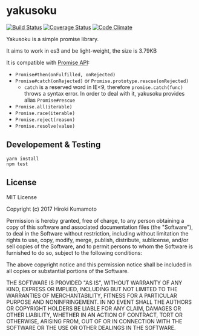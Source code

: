 # yakusoku

[![Build Status](https://travis-ci.org/kumabook/yakusoku.svg?branch=master)](https://travis-ci.org/kumabook/yakusoku) [![Coverage Status](https://coveralls.io/repos/github/kumabook/yakusoku/badge.svg?branch=master)](https://coveralls.io/github/kumabook/yakusoku?branch=master) [![Code Climate](https://codeclimate.com/github/kumabook/yakusoku/badges/gpa.svg)](https://codeclimate.com/github/kumabook/yakusoku)

Yakusoku is a simple promise library.

It aims to work in es3 and be light-weight, the size is 3.79KB

It is compatible with [Promise API](https://developer.mozilla.org/en/docs/Web/JavaScript/Reference/Global_Objects/Promise):

- `Promise#then(onFulfilled, onRejected)`
- `Promise#catch(onRejected)` or `Promise.prototype.rescue(onRejected)`
  - `catch` is a reserved word in IE<9,
    therefore `promise.catch(func)` throws a syntax error.
    In order to deal with it, yakusoku provides alias `Promise#rescue`
- `Promise.all(iterable)`
- `Promise.race(iterable)`
- `Promise.reject(reason)`
- `Promise.resolve(value)`

## Developement & Testing

```shell
yarn install
npm test
```

## License

MIT License

Copyright (c) 2017 Hiroki Kumamoto

Permission is hereby granted, free of charge, to any person obtaining a copy
of this software and associated documentation files (the "Software"), to deal
in the Software without restriction, including without limitation the rights
to use, copy, modify, merge, publish, distribute, sublicense, and/or sell
copies of the Software, and to permit persons to whom the Software is
furnished to do so, subject to the following conditions:

The above copyright notice and this permission notice shall be included in all
copies or substantial portions of the Software.

THE SOFTWARE IS PROVIDED "AS IS", WITHOUT WARRANTY OF ANY KIND, EXPRESS OR
IMPLIED, INCLUDING BUT NOT LIMITED TO THE WARRANTIES OF MERCHANTABILITY,
FITNESS FOR A PARTICULAR PURPOSE AND NONINFRINGEMENT. IN NO EVENT SHALL THE
AUTHORS OR COPYRIGHT HOLDERS BE LIABLE FOR ANY CLAIM, DAMAGES OR OTHER
LIABILITY, WHETHER IN AN ACTION OF CONTRACT, TORT OR OTHERWISE, ARISING FROM,
OUT OF OR IN CONNECTION WITH THE SOFTWARE OR THE USE OR OTHER DEALINGS IN THE
SOFTWARE.
